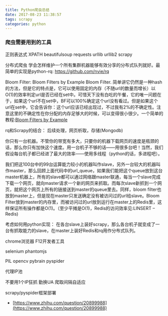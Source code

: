 ```yaml
---
title: Python爬虫总结
date: 2017-08-23 11:38:57
tags: scrapy
categories: python
---
```


### 爬虫需要用到的工具
正则表达式
XPATH
beautifulsoup
requests
urllib
urllib2
scrapy

分布式爬虫
学会怎样维护一个所有集群机器能够有效分享的分布式队列就好。最简单的实现是python-rq: https://github.com/nvie/rq

Bloom Filter: Bloom Filters by Example
Bloom Filter. 简单讲它仍然是一种hash的方法，但是它的特点是，它可以使用固定的内存（不随url的数量而增长）以O(1)的效率判定url是否已经在set中。可惜天下没有白吃的午餐，它的唯一问题在于，如果这个url不在set中，BF可以100%确定这个url没有看过。但是如果这个url在set中，它会告诉你：这个url应该已经出现过，不过我有2%的不确定性。注意这里的不确定性在你分配的内存足够大的时候，可以变得很小很少。一个简单的教程:[Bloom Filters by Example](https://llimllib.github.io/bloomfilter-tutorial/)



rq和Scrapy的结合：
后续处理，网页析取，存储(Mongodb)



你只有一台机器。不管你的带宽有多大，只要你的机器下载网页的速度是瓶颈的话，那么你只有加快这个速度。用一台机子不够的话——用很多台吧！当然，我们假设每台机子都已经进了最大的效率——使用多线程（python的话，多进程吧）。

我们把这100台中的99台运算能力较小的机器叫作slave，另外一台较大的机器叫作master，那么回顾上面代码中的url_queue，如果我们能把这个queue放到这台master机器上，所有的slave都可以通过网络跟master联通，每当一个slave完成下载一个网页，就向master请求一个新的网页来抓取。而每次slave新抓到一个网页，就把这个网页上所有的链接送到master的queue里去。同样，bloom filter也放到master上，但是现在master只发送确定没有被访问过的url给slave。Bloom Filter放到master的内存里，而被访问过的url放到运行在master上的Redis里，这样保证所有操作都是O(1)。（至少平摊是O(1)，Redis的访问效率见:LINSERT – Redis)

考虑如何用python实现：
在各台slave上装好scrapy，那么各台机子就变成了一台有抓取能力的slave，在master上装好Redis和rq用作分布式队列。

chrome浏览器 F12开发者工具

selenium
phantomjs


PIL
opencv
pybrain
pyspider

代理IP池


不要用1个IP狂抓
勤换UA
爬取间隔自适应


scrapy/pyspider框架部署


* [https://www.zhihu.com/question/20899988](https://www.zhihu.com/question/20899988)